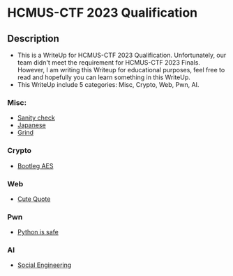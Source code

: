 # HCMUS-CTF 2023 Qualification 

## Description  
* This is a WriteUp for HCMUS-CTF 2023 Qualification. Unfortunately, our team didn't meet the requirement for HCMUS-CTF 2023 Finals. However, I am writing this Writeup for educational purposes, feel free to read and hopefully you can learn something in this WriteUp.
* This WriteUp include 5 categories: Misc, Crypto, Web, Pwn, AI.

### Misc:
* [Sanity check](https://github.com/KenTranR3/HCMUS-CTF-2023-Quals/tree/main/Misc/Sanity%20check)
* [Japanese](https://github.com/KenTranR3/HCMUS-CTF-2023-Quals/tree/main/Misc/Japanese)
* [Grind](https://github.com/KenTranR3/HCMUS-CTF-2023-Quals/tree/main/Misc/Grind)

### Crypto
* [Bootleg AES](https://github.com/KenTranR3/HCMUS-CTF-2023-Quals/tree/main/Crypto/Bootleg%20AES)

### Web
* [Cute Quote](https://github.com/KenTranR3/HCMUS-CTF-2023-Quals/tree/main/Web/Cute%20Quote)

### Pwn
* [Python is safe](https://github.com/KenTranR3/HCMUS-CTF-2023-Quals/tree/main/PWN/Python%20is%20safe)

### AI
* [Social Engineering](https://github.com/KenTranR3/HCMUS-CTF-2023-Quals/tree/main/A.I/Social%20Engineering)

